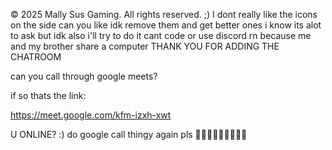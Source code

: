 © 2025 Mally Sus Gaming. All rights reserved. ;)
I dont really like the icons on the side can you like idk remove them and get better ones i know its alot to ask but idk also i'll try to do it cant code or use discord rn because me and my brother share a computer THANK YOU FOR ADDING THE CHATROOM

can you call through google meets?

if so thats the link:

https://meet.google.com/kfm-izxh-xwt

U ONLINE? :) do google call thingy again pls 🙏🙏🙏🙏🙏🙏🙏🙏🙏
